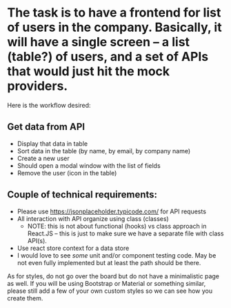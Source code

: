 # The task is to have a frontend for list of users in the company. Basically, it will have a single screen – a list (table?) of users, and a set of APIs that would just hit the mock providers.

Here is the workflow desired:

## Get data from API

- Display that data in table
- Sort data in the table (by name, by email, by company name)
- Create a new user
- Should open a modal window with the list of fields
- Remove the user (icon in the table)

## Couple of technical requirements:

- Please use https://jsonplaceholder.typicode.com/ for API requests
- All interaction with API organize using class (classes)
  - NOTE: this is not about functional (hooks) vs class approach in React.JS – this is just to make sure we have a separate file with class API(s).
- Use react store context for a data store
- I would love to see _some_ unit and/or component testing code. May be not even fully implemented but at least the path should be there.

As for styles, do not go over the board but do not have a minimalistic page as well. If you will be using Bootstrap or Material or something similar, please still add a few of your own custom styles so we can see how you create them.
